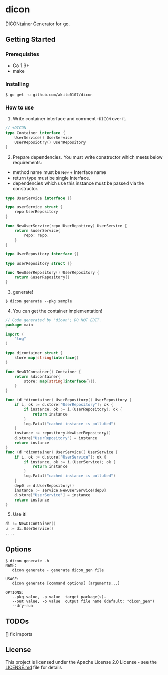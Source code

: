 # dicon

DICONtainer Generator for go.

## Getting Started

### Prerequisites
- Go 1.9+
- make

### Installing
```
$ go get -u github.com/akito0107/dicon
```

### How to use
1. Write container interface and comment `+DICON` over it.
```.go
// +DICON
type Container interface {
    UserService() UserService
    UserReposiotry() UserRepository
}
```
2. Prepare dependencies. You must write constructor which meets below requirements:
- method name must be `New` + Interface name
- return type must be single Interface.
- dependencies which use this instance must be passed via the constructor.

```userservice.go
type UserService interface {}

type userService struct {
    repo UserRepository
}

func NewUserService(repo UserRepotiroy) UserService {
    return &userService{
        repo: repo,
    }
}
```

```userrepository.go
type UserRepository interface {}

type userRepository struct {}

func NewUserRepository() UserRepository {
    return &userRepository{}
}
```
3. generate!
```
$ dicon generate --pkg sample
```

4. You can get the container implementation!
```dicon_gen.go
// Code generated by "dicon"; DO NOT EDIT.
package main

import (
	"log"
)

type dicontainer struct {
	store map[string]interface{}
}

func NewDIContainer() Container {
	return &dicontainer{
		store: map[string]interface{}{},
	}
}

func (d *dicontainer) UserRepository() UserRepository {
	if i, ok := d.store["UserRepository"]; ok {
		if instance, ok := i.(UserRepository); ok {
			return instance
		}
		log.Fatal("cached instance is polluted")
	}
	instance := repository.NewUserRepository()
	d.store["UserRepository"] = instance
	return instance
}
func (d *dicontainer) UserService() UserService {
	if i, ok := d.store["UserService"]; ok {
		if instance, ok := i.(UserService); ok {
			return instance
		}
		log.Fatal("cached instance is polluted")
	}
	dep0 := d.UserRepository()
	instance := service.NewUserService(dep0)
	d.store["UserService"] = instance
	return instance
}
```

5. Use it!
```.go
di := NewDIContainer()
u := di.UserService()
....
```

## Options
```
$ dicon generate -h
NAME:
   dicon generate - generate dicon_gen file

USAGE:
   dicon generate [command options] [arguments...]

OPTIONS:
   --pkg value, -p value  target package(s).
   --out value, -o value  output file name (default: "dicon_gen")
   --dry-run
```

## TODOs
[] fix imports

## License
This project is licensed under the Apache License 2.0 License - see the [LICENSE.md](LICENSE.md) file for details
